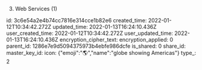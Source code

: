 3. Web Services (1)

id: 3c6e54a2e4b74cc7816e314cce1b82e6
created_time: 2022-01-12T10:34:42.272Z
updated_time: 2022-01-13T16:24:10.436Z
user_created_time: 2022-01-12T10:34:42.272Z
user_updated_time: 2022-01-13T16:24:10.436Z
encryption_cipher_text: 
encryption_applied: 0
parent_id: 1286e7e9d5094375973b4ebfe986dcfe
is_shared: 0
share_id: 
master_key_id: 
icon: {"emoji":"🌎","name":"globe showing Americas"}
type_: 2